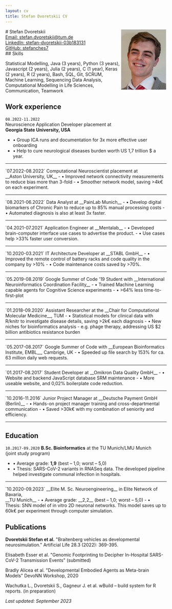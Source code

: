 ```yaml
---
layout: cv
title: Stefan Dvoretskii CV
---
```

<img style="float: right;width: 15vw; height:auto" src="media/my_photo.png">
# Stefan Dvoretskii


<div id="webaddress">
<a href="stefan.dvoretskii@tum.de">Email: stefan.dvoretskii@tum.de</a> 
  <br>
<a href="https://www.linkedin.com/in/stefan-dvoretskii-03b183131/">LinkedIn: stefan-dvoretskii-03b183131</a>
  <br> 
  <a href="https://github.com/stefanches7">GitHub: stefanches7</a>
 </div>
## Skills

Statistical Modelling, Java (3 years), Python (3 years), Javascript (2 years), Julia (2 years), C (1 year), Keras (2 years), R (2 years), Bash, SQL, Git, SCRUM, Machine Learning, Sequencing Data Analysis, Computational Modelling in Life Sciences, Communication, Teamwork

## Work experience

`08.2022-11.2022`	
Neuroscience Application Developer placement at <br> __Georgia State University, USA__ 
- • Group ICA runs and documentation for 3x more effective user onboarding
- • Help to cure neurological diseases burden worth US 1,7 trillion $ a year.
<hr>
`07.2022-08.2022`	
Computational Neuroscientist placement at <br> __Aston University, UK__ 
- • Improved network connectivity measurements to reduce bias more than 3-fold
- • Smoother network model, saving >4k€ on each experiment.
<hr>
`08.2021-06.2022`
Data Analyst at __PainLab Munich__
- • Develop digital biomarkers of Chronic Pain to reduce up to 85% manual processing costs
- • Automated diagnosis is also at least 3x faster.
<hr>
`04.2021-07.2021`
Application Engineer at __Mentalab__
- • Developed brain-computer interface use cases to advertise the product.
- • Use cases help >33% faster user conversion.
<hr>
`10.2020-03.2021`
IT Architecture Developer at __STABL GmbH__
- • Improved the remote control of battery racks and code quality in the company by >10%
- • Code maintenance costs saved by >70%.
<hr>
`05.2019-08.2019`
Google Summer of Code '19 Student with __International Neuroinformatics Coordination Facility__
- • Trained Machine Learning capable agents for Cognitive Science experiments
- • >64% less time-to-first-plot
<hr>
`01.2018-09.2020`
Assistant Researcher at the __Chair for Computational Molecular Medicine__, TUM
- • Statistical models for clinical data with R/knitr to investigate disease details, saving >2k€ each diagnosis
- • New niches for bioinformatics analysis - e.g. phage therapy, addressing US $2 billion antibiotics resistance burden
<hr>
`05.2017-08.2017`
Google Summer of Code with __European Bioinformatics Institute, EMBL__, Cambrige, UK
- • Speeded up file search by 153% for ca. 63 million daily web requests.
<hr>
`01.2017-08.2017`	 
Student Developer at __Omikron Data Quality GmbH__ 
- • Website and backend JavaScript database SRM maintenance
- • More useable website, and 0,02% boilerplate code reduction.
 <hr>
`10.2016-11.2016`	
Junior Project Manager at __Deutsche Payment GmbH (Berlin)__ 
- • Hands-on project manager training and cross-departmental communication
- • Saved >30k€ with my combination of seniority and efficiency.

<hr>

## Education

`10.2017-09.2020`
__B.Sc. Bioinformatics__ at the TU Munich/LMU Munich <br> (joint study program)
- • Average grade: __1,9__ (best – 1,0; worst – 5,0)
- • Thesis: SARS-CoV-2 variants in RNASeq data. The developed pipeline helped investigate communal infection in hospitals.
<hr>
`10.2020-09.2023`
__Elite M. Sc. Neuroengineering__ in Elite Network of Bavaria,<br> __TU Munich__
- • Average grade: __2,2__ (best – 1,0; worst – 5,0)
- • Thesis: SNN model of in vitro 2D neuronal networks. This model saves up to 60k€ per experiment through computer simulation.

## Publications

__Dvoretskii Stefan et al.__ "Braitenberg vehicles as developmental neurosimulation." Artificial Life 28.3 (2022): 369-395.

Elisabeth Esser et al. "Genomic Footprinting to Decipher In-Hospital SARS-CoV-2 Transmission Events" (submitted)

Bradly Alicea et al. "Developmental Embodied Agents as Meta-brain Models" DevoNN Workshop, 2020

Wachutka L., Dvoretskii S., Gagneur J. et al. wBuild – build system for R reports. (in preparation)

_Last updated: September 2023_


